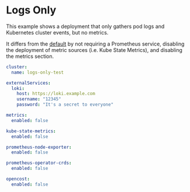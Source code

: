 # Logs Only

This example shows a deployment that only gathers pod logs and Kubernetes cluster events, but no metrics.

It differs from the [default](../default-values) by not requiring a Prometheus service, disabling the deployment of metric sources (i.e. Kube State Metrics), and disabling the metrics section.

```yaml
cluster:
  name: logs-only-test

externalServices:
  loki:
    host: https://loki.example.com
    username: "12345"
    password: "It's a secret to everyone"

metrics:
  enabled: false

kube-state-metrics:
  enabled: false

prometheus-node-exporter:
  enabled: false

prometheus-operator-crds:
  enabled: false

opencost:
  enabled: false
```
